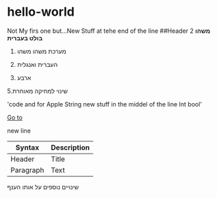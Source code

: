# hello-world
Not My firs one but...New Stuff at tehe end of the line
##Header 2 
**משהו בולט בעברית**
1. מערכת משהו משהו
2. העברית ואנגלית

4. ארבע

5.שינוי למחיקה מאוחרת

'code and  for Apple  String new stuff in the middel of the line Int bool'


[Go to](https://www.google.com)

new line

| Syntax | Description |
| ----------- | ----------- |
| Header | Title |
| Paragraph | Text |


שינויים נוספים על אותו הענף
